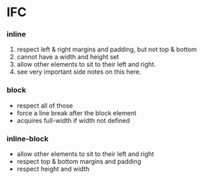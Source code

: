 # IFC

### inline

1. respect left & right margins and padding, but not top & bottom
2. cannot have a width and height set
3. allow other elements to sit to their left and right.
4. see very important side notes on this here.

### block

- respect all of those
- force a line break after the block element
- acquires full-width if width not defined

### inline-block

- allow other elements to sit to their left and right
- respect top & bottom margins and padding
- respect height and width
